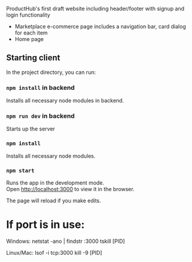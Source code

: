 ProductHub's first draft website including header/footer with signup and login functionality
- Marketplace e-commerce page includes a navigation bar, card dialog for each item
- Home page

## Starting client

In the project directory, you can run:

### `npm install` in backend

Installs all necessary node modules in backend.<br />

### `npm run dev` in backend
Starts up the server

### `npm install`

Installs all necessary node modules.<br />

### `npm start`

Runs the app in the development mode.<br />
Open [http://localhost:3000](http://localhost:3000) to view it in the browser.

The page will reload if you make edits.<br />

# If port is in use:
Windows:
    netstat -ano | findstr :3000
    tskill [PID]

Linux/Mac:
    lsof -i tcp:3000
    kill -9 [PID]
    
    
    

